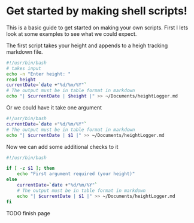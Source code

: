 # Get started by making shell scripts!
This is a basic guide to get started on making your own scripts.
First I lets look at some examples to see what we could expect.

The first script takes your height and appends to a heigh tracking markdown file.

```sh
#!/usr/bin/bash
# takes input
echo -n "Enter height: "
read height
currentDate=`date +"%d/%m/%Y"`
# The output must be in table format in markdown
echo "| $currentDate | $height |" >> ~/Documents/heightLogger.md
```

Or we could have it take one argument
```sh
#!/usr/bin/bash
currentDate=`date +"%d/%m/%Y"`
# The output must be in table format in markdown
echo "| $currentDate | $1 |" >> ~/Documents/heightLogger.md
```

Now we can add some additional checks to it
```sh
#!/usr/bin/bash

if [ -z $1 ]; then
	echo "First argument required (your height)"
else
	currentDate=`date +"%d/%m/%Y"`
	# The output must be in table format in markdown
	echo "| $currentDate | $1 |" >> ~/Documents/heightLogger.md
fi
```
TODO finish page